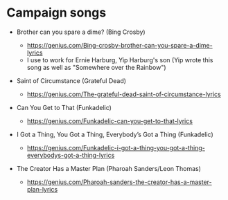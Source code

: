 # Campaign songs

* Brother can you spare a dime? (Bing Crosby)
  * https://genius.com/Bing-crosby-brother-can-you-spare-a-dime-lyrics
  * I use to work for Ernie Harburg, Yip Harburg's son (Yip wrote this song as well as "Somewhere over the Rainbow")

* Saint of Circumstance (Grateful Dead)
  * https://genius.com/The-grateful-dead-saint-of-circumstance-lyrics

* Can You Get to That (Funkadelic) 
  * https://genius.com/Funkadelic-can-you-get-to-that-lyrics

* I Got a Thing, You Got a Thing, Everybody’s Got a Thing (Funkadelic) 
  * https://genius.com/Funkadelic-i-got-a-thing-you-got-a-thing-everybodys-got-a-thing-lyrics

* The Creator Has a Master Plan (Pharoah Sanders/Leon Thomas)
  * https://genius.com/Pharoah-sanders-the-creator-has-a-master-plan-lyrics
